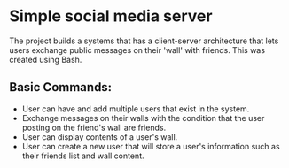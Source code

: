 # Simple social media server
The project builds a systems that has a client-server architecture that lets users exchange public messages on their 'wall' with friends. This was created using Bash. 

## Basic Commands:
* User can have and add multiple users that exist in the system.
* Exchange messages on their walls with the condition that the user posting on the friend's wall are friends.
* User can display contents of a user's wall. 
* User can create a new user that will store a user's information such as their friends list and wall content.
